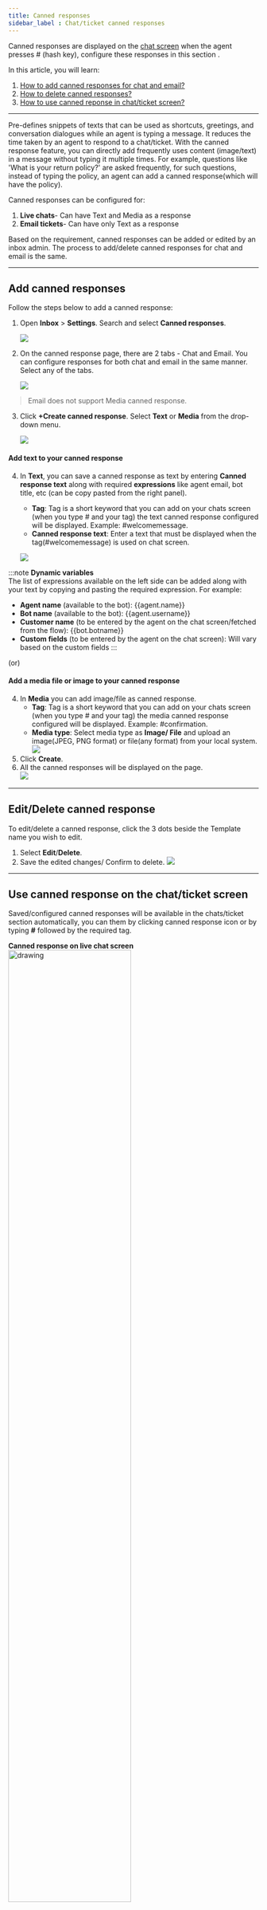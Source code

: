 ```yaml
---
title: Canned responses
sidebar_label : Chat/ticket canned responses
---
```


Canned responses are displayed on the [chat screen](https://docs.yellow.ai/docs/platform_concepts/inbox/chats/chatscreen#1-chat-screen) when the agent presses # (hash key), configure these responses in this section . 

In this article, you will learn:
1. [How to add canned responses for chat and email?](#add)
2. [How to delete canned responses?](#delete)
3. [How to use canned reponse in chat/ticket screen?](#can)

---

Pre-defines snippets of texts that can be used as shortcuts, greetings, and conversation dialogues while an agent is typing a message. It reduces the time taken by an agent to respond to a chat/ticket. 
With the canned response feature, you can directly add frequently uses content (image/text) in a message without typing it multiple times. For example, questions like 'What is your return policy?' are asked frequently, for such questions, instead of typing the policy, an agent can add a canned response(which will have the policy).

Canned responses can be configured for:
1. **Live chats**- Can have Text and Media as a response
2. **Email tickets**- Can have only Text as a response

Based on the requirement, canned responses can be added or edited by an inbox admin. The process to add/delete canned responses for chat and email is the same. 

-------

## <a name="add"></a> Add canned responses 

Follow the steps below to add a canned response:

1. Open **Inbox** > **Settings**. Search and select **Canned responses**.

    ![](https://i.imgur.com/LMuoMr3.png)

2. On the canned response page, there are 2 tabs - Chat and Email. You can configure responses for both chat and email in the same manner. Select any of the tabs.

    ![](https://i.imgur.com/QlybMMh.png)

> Email does not support Media canned response. 

3. Click **+Create canned response**. Select **Text** or **Media** from the drop-down menu. 

    ![](https://i.imgur.com/iBujuJF.png)

#### Add text to your canned response 
4. In **Text**, you can save a canned response as text by entering **Canned response text** along with required **expressions** like agent email, bot title, etc (can be copy pasted from the right panel).  
    - **Tag**: Tag is a short keyword that you can add on your chats screen (when you type # and your tag) the text canned response configured will be displayed. Example: #welcomemessage.
    - **Canned response text**: Enter a text that must be displayed when the tag(#welcomemessage) is used on chat screen. 
    
    ![](https://i.imgur.com/Zj1e8iL.png)   

:::note 
**Dynamic variables**     
The list of expressions available on the left side can be added along with your text by copying and pasting the required expression. For example:        
- **Agent name** (available to the bot): {{agent.name}}
- **Bot name** (available to the bot): {{agent.username}}
- **Customer name** (to be entered by the agent on the chat screen/fetched from the flow): {{bot.botname}}
- **Custom fields** (to be entered by the agent on the chat screen):  Will vary based on the custom fields
:::


(or)

#### Add a media file or image to your canned response 

4.  In **Media** you can add image/file as canned response. 
    - **Tag**: Tag is a short keyword that you can add on your chats screen (when you type # and your tag) the media canned response configured will be displayed. Example: #confirmation.
    - **Media type**: Select media type as **Image/ File** and upload an image(JPEG, PNG format) or file(any format) from your local system. 
    ![](https://i.imgur.com/jsUqUB0.jpg)
5. Click **Create**.  
6. All the canned responses will be displayed on the page.   
    ![](https://i.imgur.com/N0kjNRg.png) 
    
------

## <a name="delete"></a> Edit/Delete canned response

To edit/delete a canned response, click the 3 dots beside the Template name you wish to edit.

1. Select **Edit**/**Delete**.
2. Save the edited changes/ Confirm to delete.
    ![](https://i.imgur.com/HuV4z76.png)

------

## <a name="can"></a> Use canned response on the chat/ticket screen 

Saved/configured canned responses will be available in the chats/ticket section automatically, you can them by clicking canned response icon or by typing **#** followed by the required tag. 

**Canned response on live chat screen** 
<img src="https://imgur.com/KNGeBhb.png" alt="drawing" width="70%"/> 


**Canned response on email tickets screen**      
    ![](https://i.imgur.com/VMHjZNZ.png)

### Canned response search functionality 

You can search for canned responses in the dropdown list by clicking on the canned response icon and entering relevant tags/content. Here are some tips on how to use the canned response search effectively:
- **Search by tag or content**: Canned responses can be searched using either tags or the exact words within their content.     
    > If you have a canned response tagged as "greeting" and the content "Hello, how can I assist you?", searching for either "greeting" or "assist" will display this response.
    
    **Tag search**:
    ![](https://hackmd.io/_uploads/SyNXe9aL3.png)
    **Content search**:
    ![](https://hackmd.io/_uploads/rkYpx5pUn.png)


- **Highlighting of matching terms**: When you perform a search, the matching content or tag from the search term will be highlighted in bold. This makes it easier to identify relevant responses. 
    > If you search for the tag "discount," any canned responses with that tag will have it highlighted.
    
    ![](https://hackmd.io/_uploads/ByTM-5pU3.png)

- **Preference for tag results**: Results that match the assigned tags will be given priority over those that match the content. 
    > If you have a canned response tag as "billing" and another response with the word "billing" in its content, the tag "billing" will appear first in the search results.
- **Case insensitivity**: The search function is case insensitive, meaning it considers uppercase and lowercase letters as equivalent. 
    > Searching for "Fashion" or "fashion" will yield the same results.
    ![](https://hackmd.io/_uploads/SJrK15aUn.png)

- **Combined result for multiple search terms**: When you use multiple search terms, the results will only be shown if both terms match in the exact order. 
    > Searching for "fanta" and "offers" will only display responses that contain both of these words in that specific order.


:::note
Media type canned responses can only be searched through their assigned tags and not their attachment names.
:::

